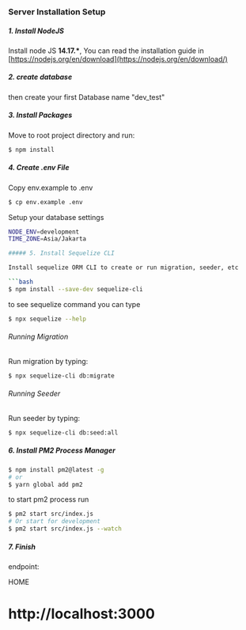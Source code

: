 ### Server Installation Setup

##### 1. Install NodeJS

Install node JS **14.17.\***, You can read the installation guide in [https://nodejs.org/en/download](https://nodejs.org/en/download/)

##### 2. create database

then create your first Database name "dev_test"

##### 3. Install Packages

Move to root project directory and run:

```bash
$ npm install
```

##### 4. Create .env File

Copy env.example to .env

```bash
$ cp env.example .env
```

Setup your database settings

````bash
NODE_ENV=development
TIME_ZONE=Asia/Jakarta

##### 5. Install Sequelize CLI

Install sequelize ORM CLI to create or run migration, seeder, etc

```bash
$ npm install --save-dev sequelize-cli
````

to see sequelize command you can type

```bash
$ npx sequelize --help
```

###### Running Migration

Run migration by typing:

```bash
$ npx sequelize-cli db:migrate
```

###### Running Seeder

Run seeder by typing:

```bash
$ npx sequelize-cli db:seed:all
```

##### 6. Install PM2 Process Manager

```bash
$ npm install pm2@latest -g
# or
$ yarn global add pm2
```

to start pm2 process run

```bash
$ pm2 start src/index.js
# Or start for development
$ pm2 start src/index.js --watch
```

##### 7. Finish

endpoint:

HOME

# http://localhost:3000
